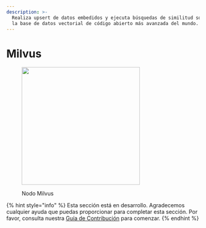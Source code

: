 ```yaml
---
description: >-
  Realiza upsert de datos embedidos y ejecuta búsquedas de similitud sobre consultas usando Milvus,
  la base de datos vectorial de código abierto más avanzada del mundo.
---
```


# Milvus

<figure><img src="../../../.gitbook/assets/image (160).png" alt="" width="308"><figcaption><p>Nodo Milvus</p></figcaption></figure>

{% hint style="info" %}
Esta sección está en desarrollo. Agradecemos cualquier ayuda que puedas proporcionar para completar esta sección. Por favor, consulta nuestra [Guía de Contribución](../../../contributing/) para comenzar.
{% endhint %}
